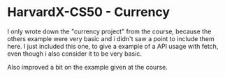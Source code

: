# HarvardX-CS50 - Currency
I only wrote down the "currency project" from the course, because the others example were very basic and i didn't saw a point to include them here.
I just included this one, to give a example of a API usage with fetch, even though i also consider it to be very basic.

Also improved a bit on the example given at the course.
